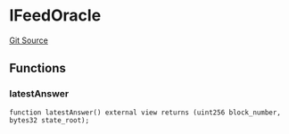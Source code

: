 # IFeedOracle
[Git Source](https://github.com/darwinia-network/ORMP/blob/dc408522ef84e3f2da7fef5b81bd5e85c1a182a6/src/interfaces/IFeedOracle.sol)


## Functions
### latestAnswer


```solidity
function latestAnswer() external view returns (uint256 block_number, bytes32 state_root);
```

